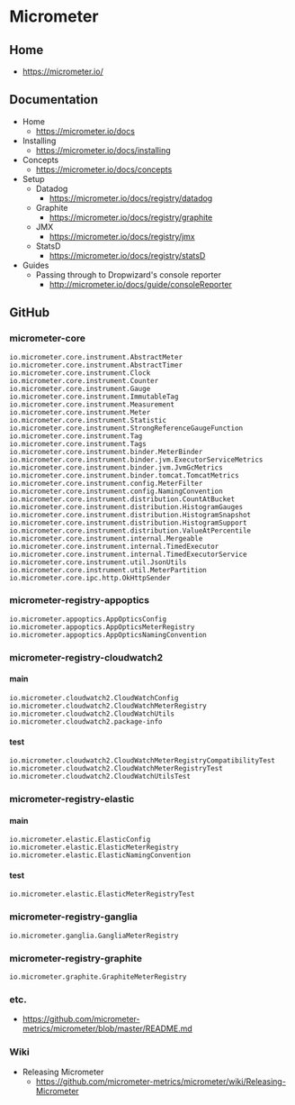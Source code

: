 # Micrometer
## Home
* https://micrometer.io/

## Documentation
* Home
  * https://micrometer.io/docs
* Installing
  * https://micrometer.io/docs/installing
* Concepts
  * https://micrometer.io/docs/concepts
* Setup
  * Datadog
    * https://micrometer.io/docs/registry/datadog
  * Graphite
    * https://micrometer.io/docs/registry/graphite
  * JMX
    * https://micrometer.io/docs/registry/jmx
  * StatsD
    * https://micrometer.io/docs/registry/statsD
* Guides
  * Passing through to Dropwizard's console reporter
    * http://micrometer.io/docs/guide/consoleReporter

## GitHub
### micrometer-core
```
io.micrometer.core.instrument.AbstractMeter
io.micrometer.core.instrument.AbstractTimer
io.micrometer.core.instrument.Clock
io.micrometer.core.instrument.Counter
io.micrometer.core.instrument.Gauge
io.micrometer.core.instrument.ImmutableTag
io.micrometer.core.instrument.Measurement
io.micrometer.core.instrument.Meter
io.micrometer.core.instrument.Statistic
io.micrometer.core.instrument.StrongReferenceGaugeFunction
io.micrometer.core.instrument.Tag
io.micrometer.core.instrument.Tags
io.micrometer.core.instrument.binder.MeterBinder
io.micrometer.core.instrument.binder.jvm.ExecutorServiceMetrics
io.micrometer.core.instrument.binder.jvm.JvmGcMetrics
io.micrometer.core.instrument.binder.tomcat.TomcatMetrics
io.micrometer.core.instrument.config.MeterFilter
io.micrometer.core.instrument.config.NamingConvention
io.micrometer.core.instrument.distribution.CountAtBucket
io.micrometer.core.instrument.distribution.HistogramGauges
io.micrometer.core.instrument.distribution.HistogramSnapshot
io.micrometer.core.instrument.distribution.HistogramSupport
io.micrometer.core.instrument.distribution.ValueAtPercentile
io.micrometer.core.instrument.internal.Mergeable
io.micrometer.core.instrument.internal.TimedExecutor
io.micrometer.core.instrument.internal.TimedExecutorService
io.micrometer.core.instrument.util.JsonUtils
io.micrometer.core.instrument.util.MeterPartition
io.micrometer.core.ipc.http.OkHttpSender
```

### micrometer-registry-appoptics
```
io.micrometer.appoptics.AppOpticsConfig
io.micrometer.appoptics.AppOpticsMeterRegistry
io.micrometer.appoptics.AppOpticsNamingConvention
```

### micrometer-registry-cloudwatch2
#### main
```
io.micrometer.cloudwatch2.CloudWatchConfig
io.micrometer.cloudwatch2.CloudWatchMeterRegistry
io.micrometer.cloudwatch2.CloudWatchUtils
io.micrometer.cloudwatch2.package-info
```

#### test
```
io.micrometer.cloudwatch2.CloudWatchMeterRegistryCompatibilityTest
io.micrometer.cloudwatch2.CloudWatchMeterRegistryTest
io.micrometer.cloudwatch2.CloudWatchUtilsTest
```

### micrometer-registry-elastic
#### main
```
io.micrometer.elastic.ElasticConfig
io.micrometer.elastic.ElasticMeterRegistry
io.micrometer.elastic.ElasticNamingConvention
```

#### test
```
io.micrometer.elastic.ElasticMeterRegistryTest
```

### micrometer-registry-ganglia
```
io.micrometer.ganglia.GangliaMeterRegistry
```

### micrometer-registry-graphite
```
io.micrometer.graphite.GraphiteMeterRegistry
```

### etc.
* https://github.com/micrometer-metrics/micrometer/blob/master/README.md

### Wiki
* Releasing Micrometer
  * https://github.com/micrometer-metrics/micrometer/wiki/Releasing-Micrometer
